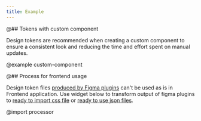 ```yaml
---
title: Example
---
```


@## Tokens with custom component

Design tokens are recommended when creating a custom component to ensure a consistent look and reducing the time and effort spent on manual updates.

@example custom-component

@## Process for frontend usage

Design token files [produced by Figma plugins](/style/design-tokens/design-tokens-usage/#how_to_make_a_new_theme) can't be used as is in Frontend application. Use widget below to transform output of figma plugins to [ready to import css file](/style/design-tokens/design-tokens-usage-development/#global_theme) or [ready to use json files](/style/design-tokens/design-tokens-usage-development/#global_theme).

@import processor
